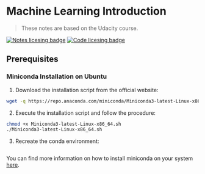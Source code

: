 [ https://github.com/JamshedVesuna/vim-markdown-preview#requireme
ntsminiconda-installation]: https://docs.conda.io/en/latest/miniconda.html

[license-cc]: http://creativecommons.org/licenses/by-nc-sa/4.0/
[license-cc-badge]: https://img.shields.io/badge/License-CC%20BY--NC--SA-green.svg?style=for-the-badge

[license-mit]: https://opensource.org/licenses/MIT
[license-mit-badge]:  https://img.shields.io/github/license/dexpota/kitty-themes.svg?style=for-the-badge

# Machine Learning Introduction

> These notes are based on the Udacity course.

[![Notes licesing badge][license-cc-badge]][license-cc]
[![Code licesing badge][license-mit-badge]][license-mit]

## Prerequisites

### Miniconda Installation on Ubuntu

1. Download the installation script from the official website:
  ```bash
  wget -q https://repo.anaconda.com/miniconda/Miniconda3-latest-Linux-x86_64.sh
  ```
2. Execute the installation script and follow the procedure:
  ```bash
  chmod +x Miniconda3-latest-Linux-x86_64.sh
  ./Miniconda3-latest-Linux-x86_64.sh
  ```
3. Recreate the conda environment:
  ```bash

  ```

You can find more information on how to install miniconda on your system
[here](miniconda-installation).
